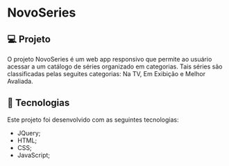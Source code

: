 # NovoSeries

## 💻 Projeto

O projeto NovoSeries é um web app responsivo que permite ao usuário acessar a um catálogo de séries organizado em categorias.
Tais séries são classificadas pelas seguites categorias: Na TV, Em Exibição e Melhor Avaliada.

## 🚀 Tecnologias

Este projeto foi desenvolvido com as seguintes tecnologias:
- JQuery;
- HTML;
- CSS;
- JavaScript;
